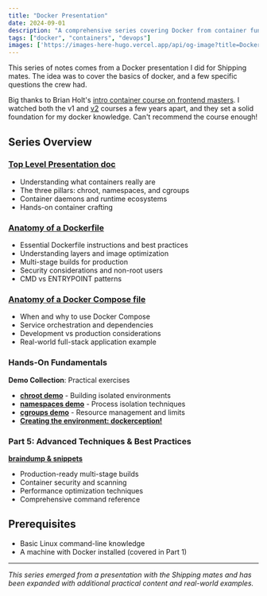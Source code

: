 ```yaml
---
title: "Docker Presentation"
date: 2024-09-01
description: "A comprehensive series covering Docker from container fundamentals to production best practices"
tags: ["docker", "containers", "devops"]
images: ['https://images-here-hugo.vercel.app/api/og-image?title=Docker%20Learning%20Series']
---
```


This series of notes comes from a Docker presentation I did for Shipping mates.
The idea was to cover the basics of docker, and a few specific questions the crew had.

Big thanks to Brian Holt's [intro container course on frontend masters](https://frontendmasters.com/courses/complete-intro-containers-v2/).
I watched both the v1 and [v2](https://frontendmasters.com/courses/complete-intro-containers-v2/) courses a few years apart, and they set a solid foundation for my docker knowledge. Can't recommend the course enough!

## Series Overview

### [Top Level Presentation doc](./shipping-mates-docker-in-depth/)
- Understanding what containers really are
- The three pillars: chroot, namespaces, and cgroups
- Container daemons and runtime ecosystems
- Hands-on container crafting

### [Anatomy of a Dockerfile](./anatomy-of-a-dockerfile/)
- Essential Dockerfile instructions and best practices
- Understanding layers and image optimization
- Multi-stage builds for production
- Security considerations and non-root users
- CMD vs ENTRYPOINT patterns

### [Anatomy of a Docker Compose file](./anatomy-of-a-docker-compose-file/)
- When and why to use Docker Compose
- Service orchestration and dependencies
- Development vs production considerations
- Real-world full-stack application example

### Hands-On Fundamentals
**Demo Collection**: Practical exercises
- **[chroot demo](./chroot-demo/)** - Building isolated environments
- **[namespaces demo](./namespaces-demo/)** - Process isolation techniques
- **[cgroups demo](./cgroups-demo/)** - Resource management and limits
- **[Creating the environment: dockerception!](./creating-the-environment-dockerception/)**

### Part 5: Advanced Techniques & Best Practices
**[braindump & snippets](./braindump-snippets/)**
- Production-ready multi-stage builds
- Container security and scanning
- Performance optimization techniques
- Comprehensive command reference

## Prerequisites

- Basic Linux command-line knowledge
- A machine with Docker installed (covered in Part 1)

---

*This series emerged from a presentation with the Shipping mates and has been expanded with additional practical content and real-world examples.*